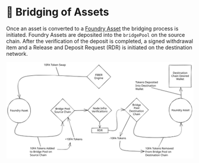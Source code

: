 # 🌁 Bridging of Assets

Once an asset is converted to a [Foundry Asset](../../../asset-types/foundry-assets.md) the bridging process is initiated. Foundry Assets are deposited into the `bridgePool` on the source chain. After the verification of the deposit is completed, a signed withdrawal item and a Release and Deposit Request (RDR) is initiated on the destination network.

<img src="../../../../../../.gitbook/assets/file.drawing (1).svg" alt="Bridging of Assets Flow" class="gitbook-drawing">
